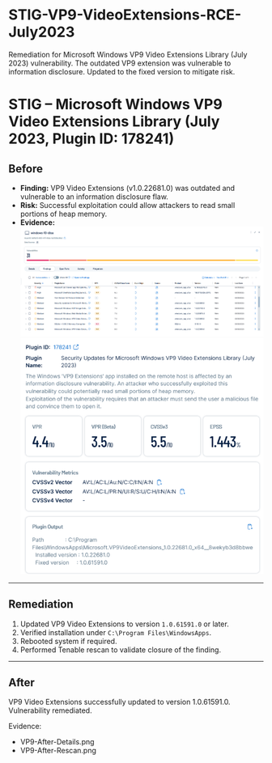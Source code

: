 # STIG-VP9-VideoExtensions-RCE-July2023
Remediation for Microsoft Windows VP9 Video Extensions Library (July 2023) vulnerability. The outdated VP9 extension was vulnerable to information disclosure. Updated to the fixed version to mitigate risk.
# STIG – Microsoft Windows VP9 Video Extensions Library (July 2023, Plugin ID: 178241)

## Before
- **Finding:** VP9 Video Extensions (v1.0.22681.0) was outdated and vulnerable to an information disclosure flaw.  
- **Risk:** Successful exploitation could allow attackers to read small portions of heap memory.  
- **Evidence:**  
  ![Before – Tenable Finding](VP9-Before-Finding.png)  
  ![Before – Version Details](VP9-Before-Details.png)  

---

## Remediation
1. Updated VP9 Video Extensions to version `1.0.61591.0` or later.  
2. Verified installation under `C:\Program Files\WindowsApps`.  
3. Rebooted system if required.  
4. Performed Tenable rescan to validate closure of the finding.  

---

## After
VP9 Video Extensions successfully updated to version 1.0.61591.0. Vulnerability remediated.

Evidence:
- VP9-After-Details.png  
- VP9-After-Rescan.png  
